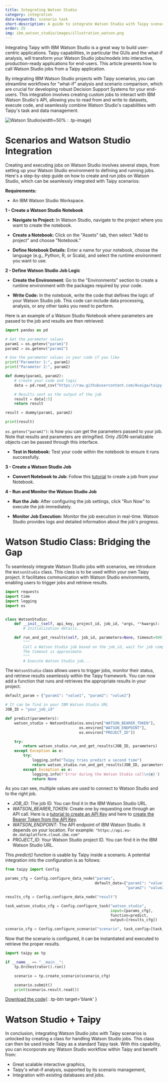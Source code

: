 ```yaml
---
title: Integrating Watson Studio
category: integration
data-keywords: scenario task
short-description: A guide to integrate Watson Studio with Taipy scenarios.
order: 25
img: ibm_watson_studio/images/illustration_watson.png
---
```


Integrating Taipy with IBM Watson Studio is a great way to build user-centric applications.
Taipy capabilities, in particular the GUIs and the what-if analysis, will transform your Watson
Studio jobs/models into interactive, production-ready applications for end-users. This article
presents how to call Watson Studio jobs from a Taipy application.


By integrating IBM Watson Studio projects with Taipy scenarios, you can streamline
workflows for "what-if" analysis and scenario comparison, which are crucial for
developing robust Decision Support Systems for your end-users. This integration involves
creating custom jobs to interact with IBM Watson Studio's API, allowing you to read from
and write to datasets, execute code, and seamlessly combine Watson Studio's capabilities
with Taipy's task and data management.

![Watson Studio](images/illustration_watson.png){width=50% : .tp-image}

# Scenarios and Watson Studio Integration

Creating and executing jobs on Watson Studio involves several steps, from setting up your
Watson Studio environment to defining and running jobs. Here's a step-by-step guide on how
to create and run jobs on Watson Studio, which can be seamlessly integrated with Taipy
scenarios:

**Requirements:**

- An IBM Watson Studio Workspace.

**1 - Create a Watson Studio Notebook**

- **Navigate to Project:** In Watson Studio, navigate to the project where you want to
create the notebook.

- **Create a Notebook:** Click on the "Assets" tab, then select "Add to project" and choose
"Notebook."

- **Define Notebook Details:** Enter a name for your notebook, choose the language
(e.g., Python, R, or Scala), and select the runtime environment you want to use.

**2 - Define Watson Studio Job Logic**

- **Create the Environment**: Go to the "Environments" section to create a runtime
environment with the packages required by your code.

- **Write Code:** In the notebook, write the code that defines the logic of your
Watson Studio job. This code can include data processing, analysis, or any other tasks you
need to perform.

Here is an example of a Watson Studio Notebook where parameters are passed to the job
and results are then retrieved:

```python
import pandas as pd

# Get the parameter values
param1 = os.getenv("param1")
param2 = os.getenv("param2")

# Use the parameter values in your code if you like
print("Parameter 1:", param1)
print("Parameter 2:", param2)

def dummy(param1, param2):
    # create your code and logic
    data = pd.read_csv("https://raw.githubusercontent.com/Avaiga/taipy-getting-started-core/develop/src/daily-min-temperatures.csv")

    # Results sent as the output of the job
    result = data[:5]
    return result

result = dummy(param1, param2)

print(result)
```

`os.getenv("param1")`: is how you can get the parameters passed to your job.
Note that results and parameters are stringified. Only JSON-serializable objects can be
passed through this interface.

- **Test in Notebook:** Test your code within the notebook to ensure it runs
successfully.

**3 - Create a Watson Studio Job**

- **Convert Notebook to Job:** Follow this [tutorial](https://www.ibm.com/docs/en/cloud-paks/cp-data/4.8.x?topic=jobs-creating-in-notebook-editor)
to create a job from your Notebook.

**4 - Run and Monitor the Watson Studio Job**

- **Run the Job:** After configuring the job settings, click "Run Now" to execute the
job immediately.

- **Monitor Job Execution:** Monitor the job execution in real-time. Watson Studio
provides logs and detailed information about the job's progress.

# Watson Studio Class: Bridging the Gap

To seamlessly integrate Watson Studio jobs with scenarios, we introduce the `WatsonStudio`
class. This class is to be used within your own Taipy project. It facilitates
communication with Watson Studio environments, enabling users to
trigger jobs and retrieve results.

```python
import requests
import time
import logging
import os


class WatsonStudio:
    def __init__(self, api_key, project_id, job_id, *args, **kwargs):
        # Initialization details...

    def run_and_get_results(self, job_id, parameters=None, timeout=900):
        """
        Call a Watson Studio job based on the job_id, wait for job completion, and return the result.
        The timeout is approximate.
        """
        # Execute Watson Studio job...
```

The `WatsonStudio` class allows users to trigger jobs, monitor their status, and retrieve
results seamlessly within the Taipy framework. You can now add a
function that runs and retrieves the appropriate results in your project.

```python
default_param = {"param1": "value1", "param2": "value2"}

# It can be find in your IBM Watson Studio URL
JOB_ID = "your_job_id"

def predict(parameters):
    watson_studio = WatsonStudio(os.environ["WATSON_BEARER_TOKEN"],
                                 os.environ["WATSON_ENDPOINT"],
                                 os.environ["PROJECT_ID"])

    try:
        return watson_studio.run_and_get_results(JOB_ID, parameters)
    except Exception as e:
        try:
            logging.info("Taipy tries predict a second time")
            return watson_studio.run_and_get_results(JOB_ID, parameters)
        except Exception as e:
            logging.info(f'Error during the Watson Studio call\n{e}')
            return None
```

As you can see, multiple values are used to connect to Watson Studio and to the right job.

- *JOB_ID*: The job ID. You can find it in the IBM Watson Studio URL.
- *WATSON_BEARER_TOKEN*: Create one by requesting one through an API call. Here is a
[tutorial to create an API Key](https://cloud.ibm.com/docs/account?topic=account-userapikey)
and here to [create the Bearer Token from the API Key](https://cloud.ibm.com/docs/account?topic=account-iamtoken_from_apikey).
- *WATSON_ENDPOINT*: The API endpoint of IBM Watson Studio. It depends on your location.
For example: `"https://api.eu-de.dataplatform.cloud.ibm.com"`
- *PROJECT_ID*: Your Watson Studio project ID. You can find it in the IBM Watson Studio URL.

This *predict()* function is usable by Taipy inside a scenario. A potential
integration into the configuration is as follows:

```python
from taipy import Config

params_cfg = Config.configure_data_node("params",
                                        default_data={"param1": "value1",
                                                      "param2": "value2"})

results_cfg = Config.configure_data_node("result")

task_watson_studio_cfg = Config.configure_task("watson_studio",
                                               input=[params_cfg],
                                               function=predict,
                                               output=[results_cfg])

scenario_cfg = Config.configure_scenario("scenario", task_config=[task_watson_studio_cfg])
```

Now that the scenario is configured, it can be instantiated and executed to retrieve the
proper results.

```python
import taipy as tp

if __name__ == "__main__":
    tp.Orchestrator().run()

    scenario = tp.create_scenario(scenario_cfg)

    scenario.submit()
    print(scenario.result.read())
```

[Download the code](./src/example.py){: .tp-btn target='blank' }

# Watson Studio + Taipy

In conclusion, integrating Watson Studio jobs with Taipy scenarios is unlocked by creating a
class for handling Watson Studio jobs. This class can then be used inside Taipy as a
standard Taipy task. With this capability, you can incorporate any Watson Studio workflow
within Taipy and benefit from:

- Great scalable interactive graphics,
- Taipy's what-if analysis, supported by its scenario management,
- Integration with existing databases and jobs.
